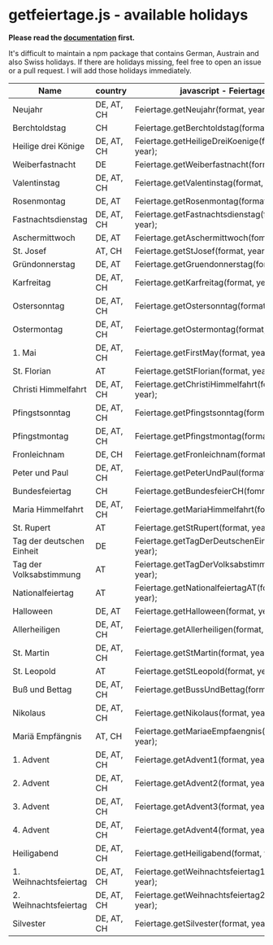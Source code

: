 # getfeiertage.js - available holidays

**Please read the [documentation](./README.md) first.**

It's difficult to maintain a npm package that contains German, Austrain and also Swiss holidays. If there are holidays missing, feel free to open an issue or a pull request. I will add those holidays immediately.

| Name                      | country    | javascript - Feiertage                             | javascript - FeiertageInfo                     |
|---------------------------|------------|----------------------------------------------------|------------------------------------------------|
| Neujahr                   | DE, AT, CH | Feiertage.getNeujahr(format, year);                | FeiertageInfo.getNeujahr(year);                |
| Berchtoldstag             | CH         | Feiertage.getBerchtoldstag(format, year);          | FeiertageInfo.getBerchtoldstag(year);          |
| Heilige drei Könige       | DE, AT, CH | Feiertage.getHeiligeDreiKoenige(format, year);     | FeiertageInfo.getHeiligeDreiKoenige(year);     |
| Weiberfastnacht           | DE         | Feiertage.getWeiberfastnacht(format, year);        | FeiertageInfo.getWeiberfastnacht(year);        |
| Valentinstag              | DE, AT, CH | Feiertage.getValentinstag(format, year);           | FeiertageInfo.getValentinstag(year);           |
| Rosenmontag               | DE, AT     | Feiertage.getRosenmontag(format, year);            | FeiertageInfo.getRosenmontag(year);            |
| Fastnachtsdienstag        | DE, AT, CH | Feiertage.getFastnachtsdienstag(format, year);     | FeiertageInfo.getFastnachtsdienstag(year);     |
| Aschermittwoch            | DE, AT     | Feiertage.getAschermittwoch(fomrat, year);         | FeiertageInfo.getAschermittwoch(year);         |
| St. Josef                 | AT, CH     | Feiertage.getStJosef(format, year);                | FeiertageInfo.getStJosef(year);                |
| Gründonnerstag            | DE, AT     | Feiertage.getGruendonnerstag(format, year);        | FeiertageInfo.getGruendonnerstag(year);        |
| Karfreitag                | DE, AT, CH | Feiertage.getKarfreitag(format, year);             | FeiertageInfo.getKarfreitag(year);             |
| Ostersonntag              | DE, AT, CH | Feiertage.getOstersonntag(format, year);           | FeiertageInfo.getOstersonntag(year);           |
| Ostermontag               | DE, AT, CH | Feiertage.getOstermontag(format, year);            | FeiertageInfo.getOstermontag(year);            |
| 1. Mai                    | DE, AT, CH | Feiertage.getFirstMay(format, year);               | FeiertageInfo.getFirstMay(year);               |
| St. Florian               | AT         | Feiertage.getStFlorian(format, year);              | FeiertageInfo.getStFlorian(year);              |
| Christi Himmelfahrt       | DE, AT, CH | Feiertage.getChristiHimmelfahrt(format, year);     | FeiertageInfo.getChristiHimmelfahrt(year);     |
| Pfingstsonntag            | DE, AT, CH | Feiertage.getPfingstsonntag(format, year);         | FeiertageInfo.getPfingstsonntag(year);         |
| Pfingstmontag             | DE, AT, CH | Feiertage.getPfingstmontag(format, year);          | FeiertageInfo.getPfingstmontag(year);          |
| Fronleichnam              | DE, CH     | Feiertage.getFronleichnam(format, year);           | FeiertageInfo.getFronleichnam(year);           |
| Peter und Paul            | DE, AT, CH | Feiertage.getPeterUndPaul(format, year);           | FeiertageInfo.getPeterUndPaul(year);           |
| Bundesfeiertag            | CH         | Feiertage.getBundesfeierCH(fomrat, year);          | FeiertageInfo.getBundesfeierCH(year);          |
| Maria Himmelfahrt         | DE, AT, CH | Feiertage.getMariaHimmelfahrt(format, year);       | FeiertageInfo.getMariaHimmelfahrt(year);       |
| St. Rupert                | AT         | Feiertage.getStRupert(format, year);               | FeiertageInfo.getStRupert(year);               |
| Tag der deutschen Einheit | DE         | Feiertage.getTagDerDeutschenEinheit(format, year); | FeiertageInfo.getTagDerDeutschenEinheit(year); |
| Tag der Volksabstimmung   | AT         | Feiertage.getTagDerVolksabstimmung(format, year);  | FeiertageInfo.getTagDerVolksabstimmung(year);  |
| Nationalfeiertag          | AT         | Feiertage.getNationalfeiertagAT(format, year);     | FeiertageInfo.getNationalfeiertagAT(year);     |
| Halloween                 | DE, AT     | Feiertage.getHalloween(format, year);              | FeiertageInfo.getHalloween(year);              |
| Allerheiligen             | DE, AT, CH | Feiertage.getAllerheiligen(format, year);          | FeiertageInfo.getAllerheiligen(year);          |
| St. Martin                | DE, AT, CH | Feiertage.getStMartin(format, year);               | FeiertageInfo.getStMartin(year);               |
| St. Leopold               | AT         | Feiertage.getStLeopold(format, year);              | FeiertageInfo.getStLeopold(year);              |
| Buß und Bettag            | DE, AT, CH | Feiertage.getBussUndBettag(format, year);          | FeiertageInfo.getBussUndBettag(year);          |
| Nikolaus                  | DE, AT, CH | Feiertage.getNikolaus(format, year);               | FeiertageInfo.getNikolaus(year);               |
| Mariä Empfängnis          | AT, CH     | Feiertage.getMariaeEmpfaengnis(format, year);      | FeiertageInfo.getMariaeEmpfaengnis(year);      |
| 1. Advent                 | DE, AT, CH | Feiertage.getAdvent1(format, year);                | FeiertageInfo.getAdvent1(year);                |
| 2. Advent                 | DE, AT, CH | Feiertage.getAdvent2(format, year);                | FeiertageInfo.getAdvent2(year);                |
| 3. Advent                 | DE, AT, CH | Feiertage.getAdvent3(format, year);                | FeiertageInfo.getAdvent3(year);                |
| 4. Advent                 | DE, AT, CH | Feiertage.getAdvent4(format, year);                | FeiertageInfo.getAdvent4(year);                |
| Heiligabend               | DE, AT, CH | Feiertage.getHeiligabend(format, year);            | FeiertageInfo.getHeiligabend(year);            |
| 1. Weihnachtsfeiertag     | DE, AT, CH | Feiertage.getWeihnachtsfeiertag1(format, year);    | FeiertageInfo.getWeihnachtsfeiertag1(year);    |
| 2. Weihnachtsfeiertag     | DE, AT, CH | Feiertage.getWeihnachtsfeiertag2(format, year);    | FeiertageInfo.getWeihnachtsfeiertag2(year);    |
| Silvester                 | DE, AT, CH | Feiertage.getSilvester(format, year);              | FeiertageInfo.getSilvester(year);              |